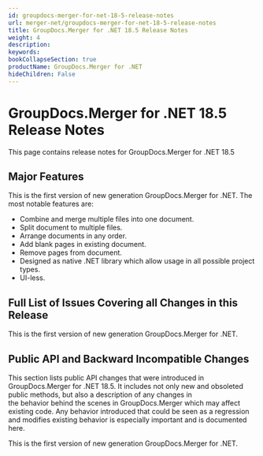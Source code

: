```yaml
---
id: groupdocs-merger-for-net-18-5-release-notes
url: merger-net/groupdocs-merger-for-net-18-5-release-notes
title: GroupDocs.Merger for .NET 18.5 Release Notes
weight: 4
description: 
keywords: 
bookCollapseSection: true
productName: GroupDocs.Merger for .NET
hideChildren: False
---
```


# GroupDocs.Merger for .NET 18.5 Release Notes

This page contains release notes for GroupDocs.Merger for .NET 18.5

## Major Features

This is the first version of new generation GroupDocs.Merger for .NET. The most notable features are:

*   Combine and merge multiple files into one document.
*   Split document to multiple files.
*   Arrange documents in any order.
*   Add blank pages in existing document.
*   Remove pages from document.
*   Designed as native .NET library which allow usage in all possible project types.
*   UI-less.

## Full List of Issues Covering all Changes in this Release

This is the first version of new generation GroupDocs.Merger for .NET. 

## Public API and Backward Incompatible Changes

This section lists public API changes that were introduced in GroupDocs.Merger for .NET 18.5. It includes not only new and obsoleted public methods, but also a description of any changes in the behavior behind the scenes in GroupDocs.Merger which may affect existing code. Any behavior introduced that could be seen as a regression and modifies existing behavior is especially important and is documented here.

This is the first version of new generation GroupDocs.Merger for .NET.
